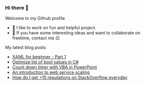 ### Hi there 👋

Welcome to my Github profile

- 🎉 I like to work on fun and helpful project.
- 💬 If you have some interesting ideas and want to collaborate on freetime, contact me 😉

My latest blog posts
<!-- BLOG-POST-LIST:START -->
- [XAML for beginner - Part 1](https://huntertran.ca/2023/06/24/XAML-for-beginner/)
- [Optimize list of bool values in C#](https://huntertran.ca/2022/04/24/Optimize-list-of-bool-values-in-C/)
- [Count down timer with VBA in PowerPoint](https://huntertran.ca/2022/04/17/Count-down-timer-with-VBA-in-PowerPoint/)
- [An introduction to web service scaling](https://huntertran.ca/2022/01/22/An-introduction-to-web-service-scaling/)
- [How do I get +10 reputations on StackOverflow everyday](https://huntertran.ca/2021/09/19/how-do-i-get-10-reputation-on-stackoverflow-everyday/)
<!-- BLOG-POST-LIST:END -->
